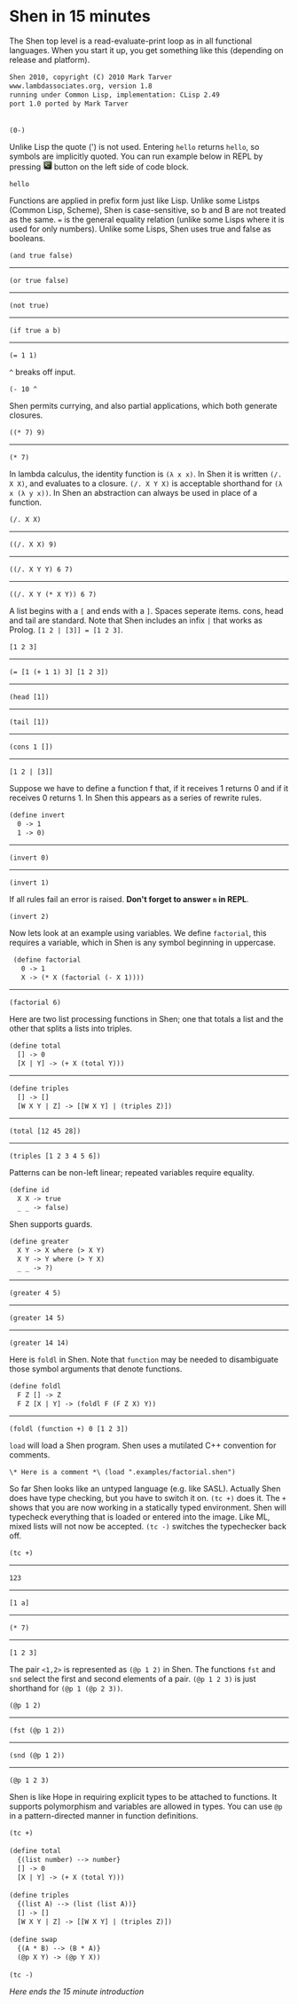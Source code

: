 Shen in 15 minutes
==================

The Shen top level is a read-evaluate-print loop as in all functional
languages. When you start it up, you get something like this (depending on
release and platform).

    Shen 2010, copyright (C) 2010 Mark Tarver
    www.lambdassociates.org, version 1.8
    running under Common Lisp, implementation: CLisp 2.49
    port 1.0 ported by Mark Tarver
    
    
    (0-)

Unlike Lisp the quote (') is not used. Entering `hello` returns `hello`, so
symbols are implicitly quoted. You can run example below in REPL by pressing
<img class="icon_btn btn_bg btn_fg" src="web/run.png"> button on the left side
of code block.

    hello

Functions are applied in prefix form just like Lisp. Unlike some Listps
(Common Lisp, Scheme), Shen is case-sensitive, so b and B are not treated as
the same. `=` is the general equality relation (unlike some Lisps where it is
used for only numbers). Unlike some Lisps, Shen uses true and false as
booleans.

    (and true false)

---

    (or true false)

---

    (not true)

---

    (if true a b)

---

    (= 1 1)

`^` breaks off input.

    (- 10 ^

Shen permits currying, and also partial applications, which both generate
closures.

    ((* 7) 9)

---
    
    (* 7)

In lambda calculus, the identity function is `(λ x x)`. In Shen it is written
`(/. X X)`, and evaluates to a closure. `(/. X Y X)` is acceptable shorthand
for `(λ x (λ y x))`. In Shen an abstraction can always be used in place of a
function.


    (/. X X)

---
    
    ((/. X X) 9)

---
    
    ((/. X Y Y) 6 7)

---

    ((/. X Y (* X Y)) 6 7)

A list begins with a `[` and ends with a `]`. Spaces seperate items. cons,
head and tail are standard. Note that Shen includes an infix `|` that works as
Prolog. `[1 2 | [3]] = [1 2 3]`.


    [1 2 3]
    
---

    (= [1 (+ 1 1) 3] [1 2 3])

---
    
    (head [1])

---
    
    (tail [1])

---
    
    (cons 1 [])

---
    
    [1 2 | [3]]

Suppose we have to define a function f that, if it receives 1 returns 0 and if
it receives 0 returns 1. In Shen this appears as a series of rewrite rules.

    (define invert
      0 -> 1
      1 -> 0)

---
    
    (invert 0)

---
    
    (invert 1)

If all rules fail an error is raised. **Don't forget to answer `n` in REPL**.
    
    (invert 2)

Now lets look at an example using variables. We define `factorial`, this
requires a variable, which in Shen is any symbol beginning in uppercase.

     (define factorial
       0 -> 1
       X -> (* X (factorial (- X 1))))

---
    
    (factorial 6)

Here are two list processing functions in Shen; one that totals a list and the
other that splits a lists into triples.

    (define total
      [] -> 0
      [X | Y] -> (+ X (total Y)))

---
    
    (define triples
      [] -> []
      [W X Y | Z] -> [[W X Y] | (triples Z)])

---
    
    (total [12 45 28])

---
    
    (triples [1 2 3 4 5 6])

Patterns can be non-left linear; repeated variables require equality.

    (define id
      X X -> true
      _ _ -> false)
    
Shen supports guards.

    (define greater
      X Y -> X where (> X Y)
      X Y -> Y where (> Y X)
      _ _ -> ?)

---
    
    (greater 4 5)

---
    
    (greater 14 5)

---
    
    (greater 14 14)

Here is `foldl` in Shen. Note that `function` may be needed to disambiguate
those symbol arguments that denote functions.

    (define foldl
      F Z [] -> Z
      F Z [X | Y] -> (foldl F (F Z X) Y))

---
    
    (foldl (function +) 0 [1 2 3])

`load` will load a Shen program. Shen uses a mutilated C++ convention for
comments.

    \* Here is a comment *\ (load ".examples/factorial.shen")

So far Shen looks like an untyped language (e.g. like SASL). Actually Shen
does have type checking, but you have to switch it on. `(tc +)` does it. The
`+` shows that you are now working in a statically typed environment. Shen
will typecheck everything that is loaded or entered into the image. Like ML,
mixed lists will not now be accepted. `(tc -)` switches the typechecker back
off.

    (tc +)

---
    
    123
    
---
    
    [1 a]

---
    
    (* 7)

---
    
    [1 2 3]

The pair `<1,2>` is represented as `(@p 1 2)` in Shen. The functions `fst` and
`snd` select the first and second elements of a pair. `(@p 1 2 3)` is just
shorthand for `(@p 1 (@p 2 3))`.

    (@p 1 2)

---
    
    (fst (@p 1 2))

---
    
    (snd (@p 1 2))

---
    
    (@p 1 2 3)

Shen is like Hope in requiring explicit types to be attached to functions. It
supports polymorphism and variables are allowed in types. You can use `@p` in
a pattern-directed manner in function definitions.

    (tc +)

    (define total
      {(list number) --> number}
      [] -> 0
      [X | Y] -> (+ X (total Y)))
    
    (define triples
      {(list A) --> (list (list A))}
      [] -> []
      [W X Y | Z] -> [[W X Y] | (triples Z)])
    
    (define swap
      {(A * B) --> (B * A)}
      (@p X Y) -> (@p Y X))

    (tc -)

*Here ends the 15 minute introduction*

